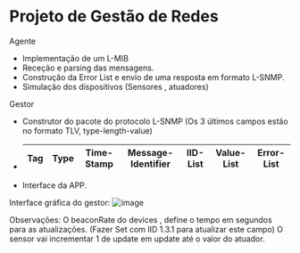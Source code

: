 # Projeto de Gestão de Redes
Agente 
- Implementação de um L-MIB
- Receção e parsing  das mensagens.
- Construção da Error List e envio de uma resposta em formato L-SNMP.
- Simulação dos dispositivos (Sensores , atuadores)

Gestor
- Construtor do pacote do protocolo L-SNMP (Os 3 últimos campos estão no formato TLV, type-length-value)
- |Tag | Type | Time-Stamp | Message-Identifier | IID-List | Value-List | Error-List |
  |------|------|----|-------|------|------|----|
- Interface da APP.

Interface gráfica do gestor:
![image](https://github.com/user-attachments/assets/789c70d1-436d-49af-aca1-25a4d027cff8)

Observações:
O beaconRate do devices , define o tempo em segundos para as atualizações. (Fazer Set com IID 1.3.1 para atualizar este campo)
O sensor vai incrementar 1 de update em update até o valor do atuador.
